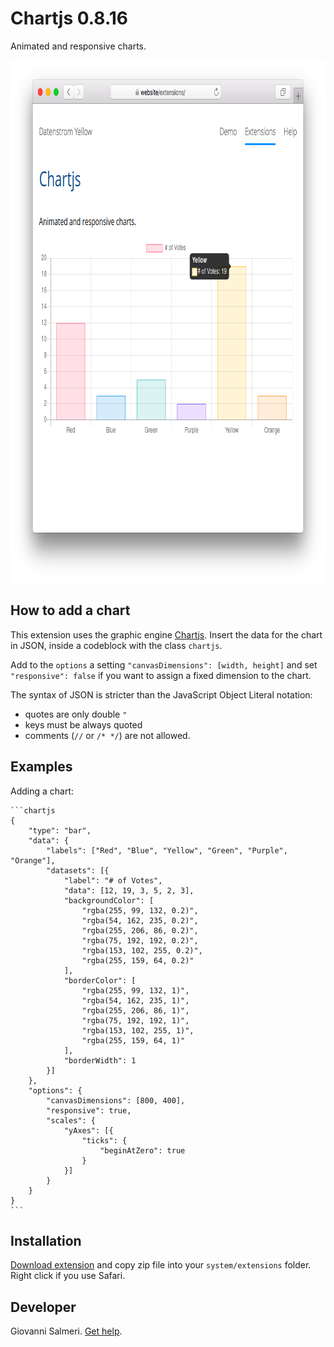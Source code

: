 Chartjs 0.8.16
=================
Animated and responsive charts.

<p align="center"><img src="chartjs-screenshot.png?raw=true" width="795" height="836" alt="Screenshot"></p>

## How to add a chart

This extension uses the graphic engine [Chartjs](https://www.chartjs.org/). Insert the data for the chart in JSON, inside a codeblock with the class `chartjs`.

Add to the `options` a setting `"canvasDimensions": [width, height]` and set `"responsive": false` if you want to assign a fixed dimension to the chart.

The syntax of JSON is stricter than the JavaScript Object Literal notation:

+ quotes are only double `"`
+ keys must be always quoted
+ comments (`//` or `/* */`) are not allowed.

## Examples

Adding a chart:

    ```chartjs
    {
        "type": "bar",
        "data": {
            "labels": ["Red", "Blue", "Yellow", "Green", "Purple", "Orange"],
            "datasets": [{
                "label": "# of Votes",
                "data": [12, 19, 3, 5, 2, 3],
                "backgroundColor": [
                    "rgba(255, 99, 132, 0.2)",
                    "rgba(54, 162, 235, 0.2)",
                    "rgba(255, 206, 86, 0.2)",
                    "rgba(75, 192, 192, 0.2)",
                    "rgba(153, 102, 255, 0.2)",
                    "rgba(255, 159, 64, 0.2)"
                ],
                "borderColor": [
                    "rgba(255, 99, 132, 1)",
                    "rgba(54, 162, 235, 1)",
                    "rgba(255, 206, 86, 1)",
                    "rgba(75, 192, 192, 1)",
                    "rgba(153, 102, 255, 1)",
                    "rgba(255, 159, 64, 1)"
                ],
                "borderWidth": 1
            }]
        },
        "options": {
            "canvasDimensions": [800, 400],
            "responsive": true,
            "scales": {
                "yAxes": [{
                    "ticks": {
                        "beginAtZero": true
                    }
                }]
            }
        }
    }
    ```

## Installation

[Download extension](https://github.com/GiovanniSalmeri/yellow-chartjs/archive/master.zip) and copy zip file into your `system/extensions` folder. Right click if you use Safari.

## Developer

Giovanni Salmeri. [Get help](https://github.com/GiovanniSalmeri/yellow-chartjs/issues).
